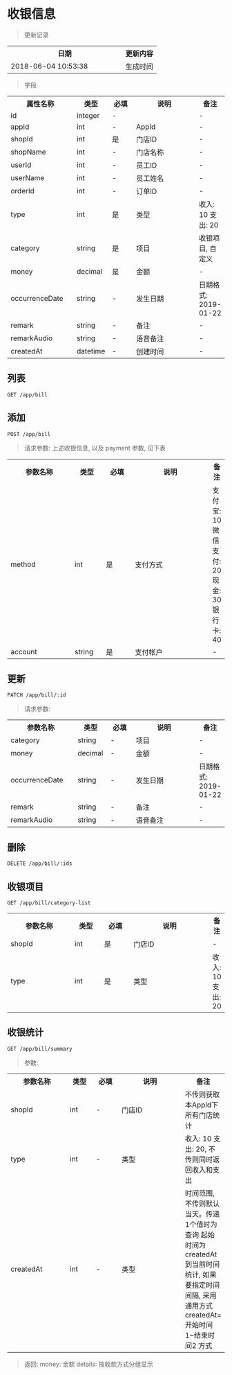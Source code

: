 # 收银信息

> 更新记录

<table>
    <tr>
        <th style="width:250px;">日期</th>
        <th>更新内容</th>
    </tr>
    <tr>
        <td>2018-06-04 10:53:38</td>
        <td>生成时间</td>
    </tr>
</table>

> 字段

<table>
    <tr>
        <th style="width:150px;">属性名称</th>
        <th style="width:60px;">类型</th>
        <th style="width:60px;">必填</th>
        <th style="width:200px;">说明</th>
        <th>备注</th>
    </tr>
    <tr>
        <td>id</td>
        <td>integer</td>
        <td>-</td>
        <td></td>
        <td>-</td>
    </tr>
    <tr>
        <td>appId</td>
        <td>int</td>
        <td>-</td>
        <td>AppId</td>
        <td>-</td>
    </tr>
        <tr>
        <td>shopId</td>
        <td>int</td>
        <td>是</td>
        <td>门店ID</td>
        <td>-</td>
    </tr>
    <tr>
        <td>shopName</td>
        <td>int</td>
        <td>-</td>
        <td>门店名称</td>
        <td>-</td>
    </tr>
    <tr>
        <td>userId</td>
        <td>int</td>
        <td>-</td>
        <td>员工ID</td>
        <td>-</td>
    </tr>
    <tr>
        <td>userName</td>
        <td>int</td>
        <td>-</td>
        <td>员工姓名</td>
        <td>-</td>
    </tr>
    <tr>
        <td>orderId</td>
        <td>int</td>
        <td>-</td>
        <td>订单ID</td>
        <td>-</td>
    </tr>
    <tr>
        <td>type</td>
        <td>int</td>
        <td>是</td>
        <td>类型</td>
        <td>收入: 10 支出: 20</td>
    </tr>
    <tr>
        <td>category</td>
        <td>string</td>
        <td>是</td>
        <td>项目</td>
        <td>收银项目, 自定义</td>
    </tr>
    <tr>
        <td>money</td>
        <td>decimal</td>
        <td>是</td>
        <td>金额</td>
        <td>-</td>
    </tr>
    <tr>
        <td>occurrenceDate</td>
        <td>string</td>
        <td>-</td>
        <td>发生日期</td>
        <td>日期格式: 2019-01-22</td>
    </tr>
    <tr>
        <td>remark</td>
        <td>string</td>
        <td>-</td>
        <td>备注</td>
        <td>-</td>
    </tr>
    <tr>
        <td>remarkAudio</td>
        <td>string</td>
        <td>-</td>
        <td>语音备注</td>
        <td>-</td>
    </tr>
    <tr>
        <td>createdAt</td>
        <td>datetime</td>
        <td>-</td>
        <td>创建时间</td>
        <td>-</td>
    </tr>
</table>


## 列表

```
GET /app/bill
```

## 添加

```
POST /app/bill
```

> 请求参数: 上述收银信息, 以及 payment 参数, 见下表

<table>
    <tr>
        <th style="width:150px;">参数名称</th>
        <th style="width:60px;">类型</th>
        <th style="width:60px;">必填</th>
        <th style="width:200px;">说明</th>
        <th>备注</th>
    </tr>
    <tr>
        <td>method</td>
        <td>int</td>
        <td>是</td>
        <td>支付方式</td>
        <td>支付宝: 10 微信支付: 20 现金: 30 银行卡: 40</td>
    </tr>
    <tr>
        <td>account</td>
        <td>string</td>
        <td>是</td>
        <td>支付帐户</td>
        <td>-</td>
    </tr>
</table>


## 更新

```
PATCH /app/bill/:id
```

> 请求参数:

<table>
    <tr>
        <th style="width:150px;">参数名称</th>
        <th style="width:60px;">类型</th>
        <th style="width:60px;">必填</th>
        <th style="width:200px;">说明</th>
        <th>备注</th>
    </tr>
    <tr>
        <td>category</td>
        <td>string</td>
        <td>-</td>
        <td>项目</td>
        <td>-</td>
    </tr>
    <tr>
        <td>money</td>
        <td>decimal</td>
        <td>-</td>
        <td>金额</td>
        <td>-</td>
    </tr>
    <tr>
        <td>occurrenceDate</td>
        <td>string</td>
        <td>-</td>
        <td>发生日期</td>
        <td>日期格式: 2019-01-22</td>
    </tr>
    <tr>
        <td>remark</td>
        <td>string</td>
        <td>-</td>
        <td>备注</td>
        <td>-</td>
    </tr>
    <tr>
        <td>remarkAudio</td>
        <td>string</td>
        <td>-</td>
        <td>语音备注</td>
        <td>-</td>
    </tr>
</table>

## 删除

```
DELETE /app/bill/:ids
```

## 收银项目

```
GET /app/bill/category-list
```

<table>
    <tr>
        <th style="width:150px;">参数名称</th>
        <th style="width:60px;">类型</th>
        <th style="width:60px;">必填</th>
        <th style="width:200px;">说明</th>
        <th>备注</th>
    </tr>
    <tr>
        <td>shopId</td>
        <td>int</td>
        <td>是</td>
        <td>门店ID</td>
        <td>-</td>
    </tr>
    <tr>
        <td>type</td>
        <td>int</td>
        <td>是</td>
        <td>类型</td>
        <td>收入: 10 支出: 20</td>
    </tr>
</table>

## 收银统计

```
GET /app/bill/summary
```

> 参数:

<table>
    <tr>
        <th style="width:150px;">参数名称</th>
        <th style="width:60px;">类型</th>
        <th style="width:60px;">必填</th>
        <th style="width:200px;">说明</th>
        <th>备注</th>
    </tr>
    <tr>
        <td>shopId</td>
        <td>int</td>
        <td>-</td>
        <td>门店ID</td>
        <td>不传则获取本AppId下所有门店统计</td>
    </tr>
    <tr>
        <td>type</td>
        <td>int</td>
        <td>-</td>
        <td>类型</td>
        <td>收入: 10 支出: 20, 不传则同时返回收入和支出</td>
    </tr>
    <tr>
        <td>createdAt</td>
        <td>int</td>
        <td>-</td>
        <td>类型</td>
        <td>时间范围, 不传则默认当天。传递1个值时为查询 起始时间为createdAt到当前时间统计, 如果要指定时间间隔, 采用通用方式 createdAt=开始时间1~结束时间2 方式</td>
    </tr>
</table>

> 返回: money: 金额 details: 按收款方式分组显示